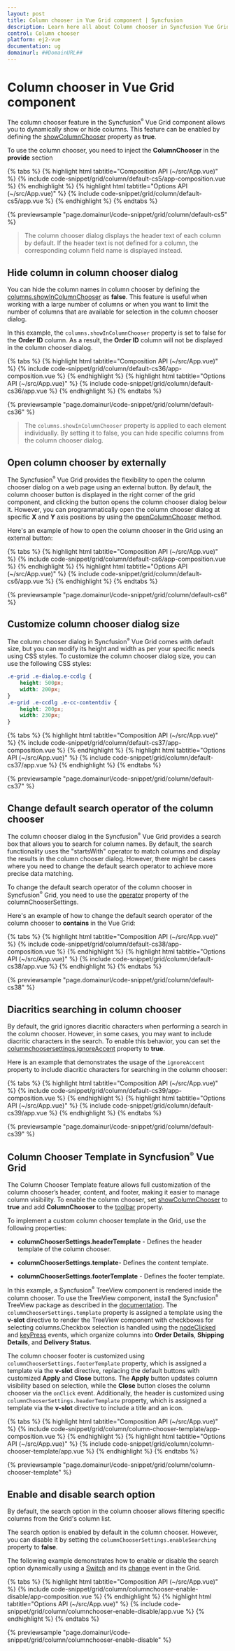```yaml
---
layout: post
title: Column chooser in Vue Grid component | Syncfusion
description: Learn here all about Column chooser in Syncfusion Vue Grid component of Syncfusion Essential JS 2 and more.
control: Column chooser 
platform: ej2-vue
documentation: ug
domainurl: ##DomainURL##
---
```


# Column chooser in Vue Grid component

The column chooser feature in the Syncfusion<sup style="font-size:70%">&reg;</sup> Vue Grid component allows you to dynamically show or hide columns. This feature can be enabled by defining the [showColumnChooser](https://ej2.syncfusion.com/vue/documentation/api/grid/#showcolumnchooser) property as **true**.

To use the column chooser, you need to inject the **ColumnChooser** in the **provide** section

{% tabs %}
{% highlight html tabtitle="Composition API (~/src/App.vue)" %}
{% include code-snippet/grid/column/default-cs5/app-composition.vue %}
{% endhighlight %}
{% highlight html tabtitle="Options API (~/src/App.vue)" %}
{% include code-snippet/grid/column/default-cs5/app.vue %}
{% endhighlight %}
{% endtabs %}
        
{% previewsample "page.domainurl/code-snippet/grid/column/default-cs5" %}

> The column chooser dialog displays the header text of each column by default. If the header text is not defined for a column, the corresponding column field name is displayed instead.

## Hide column in column chooser dialog

You can hide the column names in column chooser by defining the [columns.showInColumnChooser](https://ej2.syncfusion.com/vue/documentation/api/grid/column/#showincolumnchooser) as **false**. This feature is useful when working with a large number of columns or when you want to limit the number of columns that are available for selection in the column chooser dialog.

In this example, the `columns.showInColumnChooser` property is set to false for the **Order ID** column. As a result, the **Order ID** column will not be displayed in the column chooser dialog.

{% tabs %}
{% highlight html tabtitle="Composition API (~/src/App.vue)" %}
{% include code-snippet/grid/column/default-cs36/app-composition.vue %}
{% endhighlight %}
{% highlight html tabtitle="Options API (~/src/App.vue)" %}
{% include code-snippet/grid/column/default-cs36/app.vue %}
{% endhighlight %}
{% endtabs %}
        
{% previewsample "page.domainurl/code-snippet/grid/column/default-cs36" %}

>The `columns.showInColumnChooser` property is applied to each <e-column> element individually. By setting it to false, you can hide specific columns from the column chooser dialog.

## Open column chooser by externally

The Syncfusion<sup style="font-size:70%">&reg;</sup> Vue Grid provides the flexibility to open the column chooser dialog on a web page using an external button. By default, the column chooser button is displayed in the right corner of the grid component, and clicking the button opens the column chooser dialog below it. However, you can programmatically open the column chooser dialog at specific **X** and **Y** axis positions by using the [openColumnChooser](https://ej2.syncfusion.com/vue/documentation/api/grid/columnChooser/#opencolumnchooser) method.

Here's an example of how to open the column chooser in the Grid using an external button:

{% tabs %}
{% highlight html tabtitle="Composition API (~/src/App.vue)" %}
{% include code-snippet/grid/column/default-cs6/app-composition.vue %}
{% endhighlight %}
{% highlight html tabtitle="Options API (~/src/App.vue)" %}
{% include code-snippet/grid/column/default-cs6/app.vue %}
{% endhighlight %}
{% endtabs %}
        
{% previewsample "page.domainurl/code-snippet/grid/column/default-cs6" %}

## Customize column chooser dialog size
	
The column chooser dialog in Syncfusion<sup style="font-size:70%">&reg;</sup> Vue Grid comes with default size, but you can modify its height and width as per your specific needs using CSS styles.
To customize the column chooser dialog size, you can use the following CSS styles:

```css
.e-grid .e-dialog.e-ccdlg {
    height: 500px;
    width: 200px;
}
.e-grid .e-ccdlg .e-cc-contentdiv {
    height: 200px;
    width: 230px;
}
```

{% tabs %}
{% highlight html tabtitle="Composition API (~/src/App.vue)" %}
{% include code-snippet/grid/column/default-cs37/app-composition.vue %}
{% endhighlight %}
{% highlight html tabtitle="Options API (~/src/App.vue)" %}
{% include code-snippet/grid/column/default-cs37/app.vue %}
{% endhighlight %}
{% endtabs %}
        
{% previewsample "page.domainurl/code-snippet/grid/column/default-cs37" %}

## Change default search operator of the column chooser 

The column chooser dialog in the Syncfusion<sup style="font-size:70%">&reg;</sup> Vue Grid provides a search box that allows you to search for column names. By default, the search functionality uses the "startsWith" operator to match columns and display the results in the column chooser dialog. However, there might be cases where you need to change the default search operator to achieve more precise data matching.

To change the default search operator of the column chooser in Syncfusion<sup style="font-size:70%">&reg;</sup> Grid, you need to use the [operator](https://ej2.syncfusion.com/vue/documentation/api/grid/columnChooserSettings/#operator) property of the columnChooserSettings.

Here's an example of how to change the default search operator of the column chooser to **contains** in the Vue Grid:

{% tabs %}
{% highlight html tabtitle="Composition API (~/src/App.vue)" %}
{% include code-snippet/grid/column/default-cs38/app-composition.vue %}
{% endhighlight %}
{% highlight html tabtitle="Options API (~/src/App.vue)" %}
{% include code-snippet/grid/column/default-cs38/app.vue %}
{% endhighlight %}
{% endtabs %}
        
{% previewsample "page.domainurl/code-snippet/grid/column/default-cs38" %}

## Diacritics searching in column chooser

By default, the grid ignores diacritic characters when performing a search in the column chooser. However, in some cases, you may want to include diacritic characters in the search. To enable this behavior, you can set the [columnchoosersettings.ignoreAccent](https://ej2.syncfusion.com/vue/documentation/api/grid/columnChooserSettings/#ignoreaccent) property to **true**.

Here is an example that demonstrates the usage of the `ignoreAccent` property to include diacritic characters for searching in the column chooser:

{% tabs %}
{% highlight html tabtitle="Composition API (~/src/App.vue)" %}
{% include code-snippet/grid/column/default-cs39/app-composition.vue %}
{% endhighlight %}
{% highlight html tabtitle="Options API (~/src/App.vue)" %}
{% include code-snippet/grid/column/default-cs39/app.vue %}
{% endhighlight %}
{% endtabs %}
        
{% previewsample "page.domainurl/code-snippet/grid/column/default-cs39" %}

## Column Chooser Template in Syncfusion<sup style="font-size:70%">&reg;</sup> Vue Grid

The Column Chooser Template feature allows full customization of the column chooser’s header, content, and footer, making it easier to manage column visibility. To enable the column chooser, set [showColumnChooser](https://ej2.syncfusion.com/react/documentation/api/grid/#showcolumnchooser) to **true** and add **ColumnChooser** to the [toolbar](https://ej2.syncfusion.com/react/documentation/api/grid#toolbar) property.

To implement a custom column chooser template in the Grid, use the following properties:

* **columnChooserSettings.headerTemplate** - Defines the header template of the column chooser.

* **columnChooserSettings.template**- Defines the content template.

* **columnChooserSettings.footerTemplate** - Defines the footer template.

In this example, a Syncfusion<sup style="font-size:70%">&reg;</sup> TreeView component is rendered inside the column chooser. To use the TreeView component, install the Syncfusion<sup style="font-size:70%">&reg;</sup> TreeView package as described in the [documentation](https://ej2.syncfusion.com/react/documentation/treeview/getting-started). The `columnChooserSettings.template` property is assigned a template using the **v-slot** directive to render the TreeView component with checkboxes for selecting columns.Checkbox selection is handled using the [nodeClicked](https://ej2.syncfusion.com/react/documentation/api/treeview#nodeclicked) and [keyPress](https://ej2.syncfusion.com/react/documentation/api/treeview#keypress) events, which organize columns into **Order Details**, **Shipping Details**, and **Delivery Status**.

The column chooser footer is customized using `columnChooserSettings.footerTemplate` property, which is assigned a template via the **v-slot** directive, replacing the default buttons with customized **Apply** and **Close** buttons. The **Apply** button updates column visibility based on selection, while the **Close** button closes the column chooser via the `onClick` event. Additionally, the header is customized using `columnChooserSettings.headerTemplate` property, which is assigned a template via the **v-slot** directive to include a title and an icon.

{% tabs %}
{% highlight html tabtitle="Composition API (~/src/App.vue)" %}
{% include code-snippet/grid/column/column-chooser-template/app-composition.vue %}
{% endhighlight %}
{% highlight html tabtitle="Options API (~/src/App.vue)" %}
{% include code-snippet/grid/column/column-chooser-template/app.vue %}
{% endhighlight %}
{% endtabs %}
        
{% previewsample "page.domainurl/code-snippet/grid/column/column-chooser-template" %}

## Enable and disable search option

By default, the search option in the column chooser allows filtering specific columns from the Grid's column list.

The search option is enabled by default in the column chooser. However, you can disable it by setting the `columnChooserSettings.enableSearching` property to **false**.

The following example demonstrates how to enable or disable the search option dynamically using a [Switch](https://ej2.syncfusion.com/react/documentation/switch/getting-started) and its [change](https://ej2.syncfusion.com/react/documentation/api/switch#change) event in the Grid.

{% tabs %}
{% highlight html tabtitle="Composition API (~/src/App.vue)" %}
{% include code-snippet/grid/column/columnchooser-enable-disable/app-composition.vue %}
{% endhighlight %}
{% highlight html tabtitle="Options API (~/src/App.vue)" %}
{% include code-snippet/grid/column/columnchooser-enable-disable/app.vue %}
{% endhighlight %}
{% endtabs %}
        
{% previewsample "page.domainurl/code-snippet/grid/column/columnchooser-enable-disable" %}